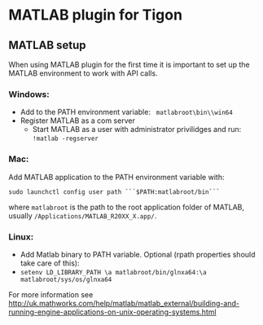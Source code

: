 # MATLAB plugin for Tigon 

## MATLAB setup
When using MATLAB plugin for the first time it is important to set up the
MATLAB environment to work with API calls.
 
### Windows:
- Add to the PATH environment variable: ``` matlabroot\bin\\win64```
- Register MATLAB as a com server
     + Start MATLAB as a user with administrator privilidges and run:
       ```!matlab -regserver```
 
### Mac:
Add MATLAB application to the PATH environment variable with:
``` 
sudo launchctl config user path ```$PATH:matlabroot/bin```
```
where ```matlabroot``` is the path to the root application folder of MATLAB,
usually ```/Applications/MATLAB_R20XX_X.app/```.
 
### Linux:
- Add Matlab binary to PATH variable.
Optional (rpath properties should take care of this):
- ```setenv LD_LIBRARY_PATH \a matlabroot/bin/glnxa64:\a matlabroot/sys/os/glnxa64```
 
For more information see http://uk.mathworks.com/help/matlab/matlab_external/building-and-running-engine-applications-on-unix-operating-systems.html